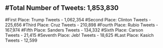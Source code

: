 #Total Number of Tweets: 1,853,830 
---
#First Place: Trump Tweets - 1,062,354
#Second Place: Clinton Tweets - 225,656
#Third Place: Cruz Tweets - 210,898
#Fourth Place: Rubio Tweets - 167,974
#Fifth Place: Sanders Tweets - 134,332
#Sixth Place: Carson Tweets - 21,415
#Seventh Place: Jeb! Tweets - 18,625
#Last Place: Kasich Tweets - 12,599
